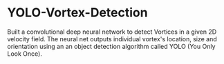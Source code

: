# YOLO-Vortex-Detection
Built a convolutional deep neural network to detect Vortices in a given 2D velocity field. The neural net outputs individual vortex's location, size and orientation using an an object detection algorithm called YOLO (You Only Look Once).
